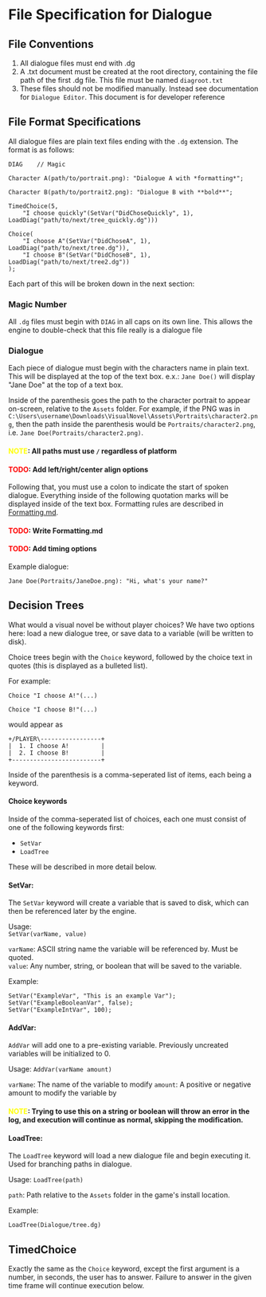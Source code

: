 # File Specification for Dialogue

## File Conventions

1. All dialogue files must end with .dg
2. A .txt document must be created at the root directory, containing the file path of the first .dg file. This file must be named `diagroot.txt`
3. These files should not be modified manually. Instead see documentation for `Dialogue Editor`. This document is for developer reference

## File Format Specifications

All dialogue files are plain text files ending with the `.dg` extension. The format is as follows:

```
DIAG    // Magic

Character A(path/to/portrait.png): "Dialogue A with *formatting*";

Character B(path/to/portrait2.png): "Dialogue B with **bold**";

TimedChoice(5,
    "I choose quickly"(SetVar("DidChoseQuickly", 1), LoadDiag("path/to/next/tree_quickly.dg")))

Choice(
    "I choose A"(SetVar("DidChoseA", 1), LoadDiag("path/to/next/tree.dg")),
    "I choose B"(SetVar("DidChoseB", 1), LoadDiag("path/to/next/tree2.dg"))
);
```

Each part of this will be broken down in the next section:

### Magic Number

All `.dg` files must begin with `DIAG` in all caps on its own line. This allows the engine to double-check that this file really is a dialogue file

### Dialogue

Each piece of dialogue must begin with the characters name in plain text. This will be displayed at the top of the text box. e.x.: `Jane Doe()` will display "Jane Doe" at the top of a text box.

Inside of the parenthesis goes the path to the character portrait to appear on-screen, relative to the `Assets` folder. For example, if the PNG was in `C:\Users\username\Downloads\VisualNovel\Assets\Portraits\character2.png`, then the path inside the parenthesis would be `Portraits/character2.png`, i.e. `Jane Doe(Portraits/character2.png)`.

#### <span style="color: yellow">NOTE</span>: All paths must use `/` regardless of platform

#### <span style="color: red">TODO</span>: Add left/right/center align options

Following that, you must use a colon to indicate the start of spoken dialogue. Everything inside of the following quotation marks will be displayed inside of the text box. Formatting rules are described in [Formatting.md](Formatting.md).

#### <span style="color: red">TODO</span>: Write Formatting.md

#### <span style="color: red">TODO</span>: Add timing options

Example dialogue:

```
Jane Doe(Portraits/JaneDoe.png): "Hi, what's your name?"
```

## Decision Trees

What would a visual novel be without player choices? We have two options here: load a new dialogue tree, or save data to a variable (will be written to disk).

Choice trees begin with the `Choice` keyword, followed by the choice text in quotes (this is displayed as a bulleted list).

For example:
```
Choice "I choose A!"(...)

Choice "I choose B!"(...)
```
would appear as
```
+/P̅L̅A̅Y̅E̅R̅\-----------------+
|  1. I choose A!         |
|  2. I choose B!         |
+-------------------------+
```

Inside of the parenthesis is a comma-seperated list of items, each being a keyword.

#### Choice keywords

Inside of the comma-seperated list of choices, each one must consist of one of the following keywords first:

- `SetVar`
- `LoadTree`

These will be described in more detail below.

#### SetVar:

The `SetVar` keyword will create a variable that is saved to disk, which can then be referenced later by the engine.

Usage:  
`SetVar(varName, value)`

`varName`: ASCII string name the variable will be referenced by. Must be quoted.  
`value`: Any number, string, or boolean that will be saved to the variable.

Example:  
```
SetVar("ExampleVar", "This is an example Var");
SetVar("ExampleBooleanVar", false);
SetVar("ExampleIntVar", 100);
```


#### AddVar:

`AddVar` will add one to a pre-existing variable. Previously uncreated variables will be initialized to 0.

Usage:
`AddVar(varName amount)`

`varName`: The name of the variable to modify
`amount`: A positive or negative amount to modify the variable by

#### <span style="color: yellow">NOTE</span>: Trying to use this on a string or boolean will throw an error in the log, and execution will continue as normal, skipping the modification.

#### LoadTree:

The `LoadTree` keyword will load a new dialogue file and begin executing it. Used for branching paths in dialogue.

Usage:
`LoadTree(path)`

`path`: Path relative to the `Assets` folder in the game's install location.

Example:
```
LoadTree(Dialogue/tree.dg)
```

## TimedChoice

Exactly the same as the `Choice` keyword, except the first argument is a number, in seconds, the user has to answer. Failure to answer in the given time frame will continue execution below.